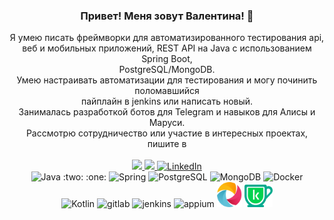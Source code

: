 <div id="header" align="center">
    <h3>Привет! Меня зовут Валентина! 👋</h3>
    Я умею писать фреймворки для автоматизированного тестирования api, <br>веб и мобильных приложений, REST API на Java с
    использованием Spring Boot, 
    <br>
    PostgreSQL/MongoDB.<br>
    Умею настраивать автоматизации для тестирования и могу починить поломавшийся<br> пайплайн в jenkins или написать новый.
    <br>Занималась разработкой ботов для Telegram и навыков для Алисы и Маруси. 
    <br>Рассмотрю сотрудничество или участие в интересных проектах, пишите в  
</div>
<br>
<div align="center">
    <a href="https://t.me/valentinakole">
        <img src="https://img.shields.io/badge/Telegram-2CA5E0?style=for-the-badge&logo=telegram&logoColor=white">
    </a>
    <a href="mailto:valentinavasileva34@gmail.com">
        <img src="https://img.shields.io/badge/Gmail-D14836?style=for-the-badge&logo=gmail&logoColor=whitehttps://img.shields.io/badge/Gmail-D14836?style=for-the-badge&logo=gmail&logoColor=white">
    </a>
    <a href="https://www.linkedin.com/in/valentina-kolesnikova/">
        <img src="https://img.shields.io/badge/LinkedIn-blue?style=for-the-badge&logo=linkedin&logoColor=white"
             alt="LinkedIn"/>
    </a>
    <br>
    <!-- <a href="https://javarush.com/users/2770825" target="_blank"> -->
    <!--    <img src="https://cdn.jsdelivr.net/gh/devicons/devicon/icons/rstudio/rstudio-original.svg" alt="JavaRush" -->
    <!--         width="40px"> -->
    <!-- </a> -->
</div>

<div align="center">
    <img height="45" width="45" title="Java" alt="Java"
         src="https://cdn.jsdelivr.net/gh/devicons/devicon/icons/java/java-original-wordmark.svg"> :two: :one:
    <img height="45" width="45" title="Spring" alt="Spring"
         src="https://cdn.jsdelivr.net/gh/devicons/devicon/icons/spring/spring-original-wordmark.svg">
    <img height="45" width="45" title="PostgreSQL" alt="PostgreSQL"
         src="https://cdn.jsdelivr.net/gh/devicons/devicon/icons/postgresql/postgresql-original-wordmark.svg">
    <img height="45" width="45" title="MongoDB" alt="MongoDB"
         src="https://cdn.jsdelivr.net/gh/devicons/devicon/icons/mongodb/mongodb-original-wordmark.svg">
    <img height="45" width="45" title="Docker" alt="Docker"
         src="https://cdn.jsdelivr.net/gh/devicons/devicon/icons/docker/docker-original.svg">
</div>
<div align="center">
    <img height="40" width="40" title="Kotlin" alt="Kotlin"
         src="https://cdn.jsdelivr.net/gh/devicons/devicon@latest/icons/kotlin/kotlin-original.svg">
    <img height="36" width="36" title="gitlab" alt="gitlab"
         src="https://cdn.jsdelivr.net/gh/devicons/devicon@latest/icons/gitlab/gitlab-original.svg">
    <img height="40" width="40" title="jenkins" alt="jenkins"
         src="https://cdn.jsdelivr.net/gh/devicons/devicon@latest/icons/jenkins/jenkins-original.svg">
    <img height="36" width="36" title="appium" alt="appium"
         src="https://github.com/Valentina810/Valentina810/blob/main/images/allure.ico">
    <img height="40" width="40" title="appium" alt="appium"
         src="https://github.com/Valentina810/Valentina810/blob/main/images/appium.png">
    <img height="36" width="45" title="kaspresso" alt="kaspresso"
         src="https://github.com/Valentina810/Valentina810/blob/main/images/kaspresso.png">
</div>

<br>
    <div id="stat" align="center">
        <img src="https://github-profile-summary-cards.vercel.app/api/cards/profile-details?username=Valentina810"
             alt=""/>
    </div>
    <div id="stat" align="center">
        <!--<img src="https://github-readme-stats.vercel.app/api?username=Valentina810&show_icons=true">-->
        <!--<img src="https://leetcode-stats-six.vercel.app/api?username=Valentina810" alt=""/>-->
        <!--<img src="https://github.com/Valentina810/github-readme-activity-graph" alt=""/>-->
    </div>
